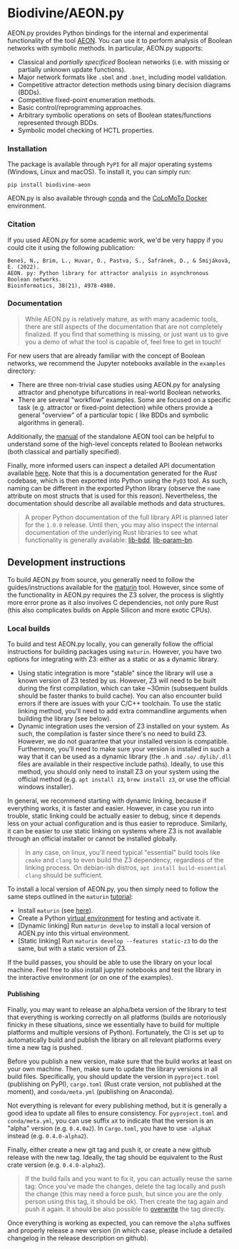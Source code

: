 # Biodivine/AEON.py

AEON.py provides Python bindings for the internal and experimental functionality of the tool
[AEON](https://biodivine.fi.muni.cz/aeon/). You can use it to perform analysis of 
Boolean networks with symbolic methods. In particular, AEON.py supports:

 - Classical and *partially specificed* Boolean networks (i.e. with missing or partially unknown update functions).
 - Major network formats like `.sbml` and `.bnet`, including model validation.
 - Competitive attractor detection methods using binary decision diagrams (BDDs).
 - Competitive fixed-point enumeration methods.
 - Basic control/reprogramming approaches.
 - Arbitrary symbolic operations on sets of Boolean states/functions represented through BDDs.
 - Symbolic model checking of HCTL properties.

### Installation

The package is available through `PyPI` for all major operating systems (Windows, Linux and macOS). 
To install it, you can simply run:

```
pip install biodivine-aeon
```

AEON.py is also available through [conda](https://anaconda.org/daemontus/biodivine_aeon) 
and the [CoLoMoTo Docker](https://github.com/colomoto/colomoto-docker) environment.

### Citation

If you used AEON.py for some academic work, we'd be very happy if you could cite it using 
the following publication:

```
Beneš, N., Brim, L., Huvar, O., Pastva, S., Šafránek, D., & Šmijáková, E. (2022). 
AEON. py: Python library for attractor analysis in asynchronous Boolean networks. 
Bioinformatics, 38(21), 4978-4980.
```

### Documentation

> While AEON.py is relatively mature, as with many academic tools, there are still aspects of the
> documentation that are not completely finalized. If you find that something is missing, or just 
> want us to give you a demo of what the tool is capable of, feel free to get in touch!

For new users that are already familiar with the concept of Boolean networks, we recommend the
Jupyter notebooks available in the `examples` directory:
 - There are three non-trivial case studies using AEON.py for analysing attractor and phenotype
 bifurcations in real-world Boolean networks.
 - There are several "workflow" examples. Some are focused on a specific task (e.g. attractor
 or fixed-point detection) while others provide a general "overview" of a particular topic (
 like BDDs and symbolic algorithms in general).

Additionally, the 
[manual](https://biodivine.fi.muni.cz/aeon/manual/v0.4.0/index.html) of the standalone AEON tool
can be helpful to understand some of the high-level concepts related
to Boolean networks (both classical and partially specified).

Finally, more informed users can inspect a detailed API documentation available 
[here](https://biodivine.fi.muni.cz/docs/aeon-py/v0.1.0/). Note that this is a documentation generated 
for the *Rust* codebase, which is then exported into Python using the `PyO3` tool. 
As such, naming can be different in the exported Python library (observe the `name` 
attribute on most structs that is used for this reason). Nevertheless, the documentation should 
describe all available methods and data structures.

> A proper Python documentation of the full library API is planned later for the `1.0.0` release.
> Until then, you may also inspect the internal documentation of the underlying Rust libraries
> to see what functionality is generally available: 
> [lib-bdd](https://docs.rs/biodivine-lib-bdd/0.5.1/biodivine_lib_bdd/), 
> [lib-param-bn](https://docs.rs/biodivine-lib-param-bn/0.4.5/biodivine_lib_param_bn/).

## Development instructions

To build AEON.py from source, you generally need to follow the guides/instructions available for the
[maturin](https://github.com/PyO3/maturin) tool. However, since some of the functionality in AEON.py
requires the Z3 solver, the process is slightly more error prone as it also involves C dependencies,
not only pure Rust (this also complicates builds on Apple Silicon and more exotic CPUs).

### Local builds

To build and test AEON.py locally, you can generally follow the official instructions for building
packages using `maturin`. However, you have two options for integrating with Z3: either as a static
or as a dynamic library. 

 - Using static integration is more "stable" since the library will use a known 
   version of Z3 tested by us. However, Z3 will need to be built during the first
   compilation, which can take ~30min (subsequent builds should be faster thanks
   to build cache). You can also encounter build errors if there are issues with
   your C/C++ toolchain. To use the static linking method, you'll need to add
   extra commandline arguments when building the library (see below).
 - Dynamic integration uses the version of Z3 installed on your system. As such,
   the compilation is faster since there's no need to build Z3. However, we do not
   guarantee that your installed version is compatible. Furthermore, you'll need to
   make sure your version is installed in such a way that it can be used as a dynamic
   library (the `.h` and `.so/.dylib/.dll` files are available in their respective
   include paths). Ideally, to use this method, you should only need to install Z3 on
   your system using the official method (e.g. `apt install z3`, `brew install z3`, or
   use the official windows installer).

In general, we recommend starting with dynamic linking, because if everything works, it is faster
and easier. However, in case you run into trouble, static linking could be actually easier
to debug, since it depends less on your actual configuration and is thus easier to reproduce. 
Similarly, it can be easier to use static linking on systems where Z3 is not available through
an official installer or cannot be installed globally.

 > In any case, on linux, you'll need typical "essential" build tools like `cmake` and `clang`
 > to even build the Z3 dependency, regardless of the linking process. On debian-ish distros,
 > `apt install build-essential clang` should be sufficient.

To install a local version of AEON.py, you then simply need to follow the same steps outlined 
in the `maturin` [tutorial](https://www.maturin.rs/tutorial):

 - Install `maturin` (see [here](https://www.maturin.rs/installation)).
 - Create a Python [virtual environment](https://docs.python.org/3/library/venv.html) for testing and activate it.
 - \[Dynamic linking\] Run `maturin develop` to install a local version of AOEN.py into this virtual environment.
 - \[Static linking\] Run `maturin develop --features static-z3` to do the same, but with a static version of Z3.

If the build passes, you should be able to use the library on your local machine. Feel free to also install jupyter
notebooks and test the library in the interactive environment (or on one of the examples).

#### Publishing

Finally, you may want to release an alpha/beta version of the library to test that everything is working correctly
on all platforms (builds are notoriously finicky in these situations, since we essentially have to build for
multiple platforms and multiple versions of Python). Fortunately, the CI is set up to automatically build 
and publish the library on all relevant platforms every time a new tag is pushed. 

Before you publish a new version, make sure that the build works at least on your own machine. Then, make sure to update
the library versions in all build files. Specifically, you should update the version in `pyproject.toml` (publishing 
on PyPI), `cargo.toml` (Rust crate version, not published at the moment), and `conda/meta.yml` (publishing on Anaconda). 

Not everything is relevant for every publishing method, but it is generally a good idea to update all files to ensure
consistency. For `pyproject.toml` and `conda/meta.yml`, you can use suffix `aX` to indicate that the version is
an "alpha" version (e.g. `0.4.0a2`). In `Cargo.toml`, you have to use `-alphaX` instead (e.g. `0.4.0-alpha2`).

Finally, either create a new git tag and push it, or create a new github release with the new tag. Ideally, the tag 
should be equivalent to the Rust crate version (e.g. `0.4.0-alpha2`). 

 > If the build fails and you want to fix it, you can actually reuse the same tag: Once you've made the changes, delete
   the tag locally and push the change (this may need a force push, but since you are the only person using this tag,
   it should be ok). Then create the tag again and push it again. It should be also possible to
   [overwrite](https://stackoverflow.com/questions/25815631/git-force-push-tag-when-the-tag-already-exists-on-remote)
   the tag directly.

Once everything is working as expected, you can remove the `alpha` suffixes and properly release a new version (in which
case, please include a detailed changelog in the release description on github).
